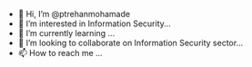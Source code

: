 - 👋 Hi, I’m @ptrehanmohamade
- 👀 I’m interested in Information Security...
- 🌱 I’m currently learning ...
- 💞️ I’m looking to collaborate on Information Security sector...
- 📫 How to reach me ...

<!---
ptrehanmohamade/ptrehanmohamade is a ✨ special ✨ repository because its `README.md` (this file) appears on your GitHub profile.
You can click the Preview link to take a look at your changes.
--->
